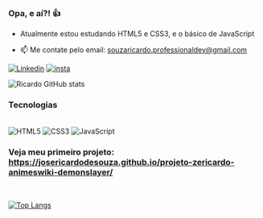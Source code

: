### Opa, e aí?! 👍 

- Atualmente estou estudando HTML5 e CSS3, e o básico de JavaScript
  
- 📫 Me contate pelo email: souzaricardo.professionaldev@gmail.com



[![Linkedin](https://img.shields.io/badge/LinkedIn-0077B5?style=for-the-badge&logo=linkedin&logoColor=white)](https://www.linkedin.com/in/jose-ricardo-de-souza-professionaldev)
[![insta](https://img.shields.io/badge/Instagram-E4405F?style=for-the-badge&logo=instagram&logoColor=white)](https://www.instagram.com/ze_ricardo_dev58?igsh=M3A5aTVsZjFjOGF1)



![Ricardo GitHub stats](https://github-readme-stats.vercel.app/api?username=josericardodesouza&show_icons=true&theme=cobalt)

### Tecnologias
<div style="display: inline_block"><br/>
  <img alligne="center" alt="HTML5" src="https://img.shields.io/badge/HTML5-E34F26?style=for-the-badge&logo=html5&logoColor=white" />
  <img alligne="center" alt="CSS3" src="https://img.shields.io/badge/CSS3-1572B6?style=for-the-badge&logo=css3&logoColor=white" />
   <img alligne="center" alt="JavaScript" src="https://img.shields.io/badge/JavaScript-F7DF1E?style=for-the-badge&logo=javascript&logoColor=black" />

</div>


   ### Veja meu primeiro projeto: https://josericardodesouza.github.io/projeto-zericardo-animeswiki-demonslayer/

<br>

[![Top Langs](https://github-readme-stats.vercel.app/api/top-langs/?username=josericardodesouza)](https://github.com/anuraghazra/github-readme-stats)





